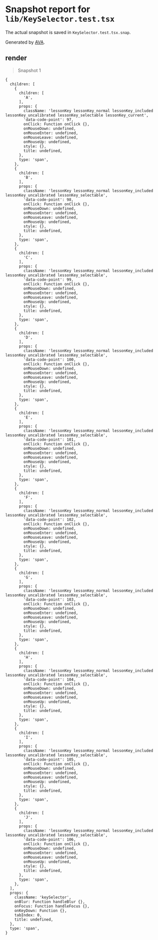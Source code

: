 # Snapshot report for `lib/KeySelector.test.tsx`

The actual snapshot is saved in `KeySelector.test.tsx.snap`.

Generated by [AVA](https://avajs.dev).

## render

> Snapshot 1

    {
      children: [
        {
          children: [
            'A',
          ],
          props: {
            className: 'lessonKey lessonKey_normal lessonKey_included lessonKey_uncalibrated lessonKey_selectable lessonKey_current',
            'data-code-point': 97,
            onClick: Function onClick {},
            onMouseDown: undefined,
            onMouseEnter: undefined,
            onMouseLeave: undefined,
            onMouseUp: undefined,
            style: {},
            title: undefined,
          },
          type: 'span',
        },
        {
          children: [
            'B',
          ],
          props: {
            className: 'lessonKey lessonKey_normal lessonKey_included lessonKey_uncalibrated lessonKey_selectable',
            'data-code-point': 98,
            onClick: Function onClick {},
            onMouseDown: undefined,
            onMouseEnter: undefined,
            onMouseLeave: undefined,
            onMouseUp: undefined,
            style: {},
            title: undefined,
          },
          type: 'span',
        },
        {
          children: [
            'C',
          ],
          props: {
            className: 'lessonKey lessonKey_normal lessonKey_included lessonKey_uncalibrated lessonKey_selectable',
            'data-code-point': 99,
            onClick: Function onClick {},
            onMouseDown: undefined,
            onMouseEnter: undefined,
            onMouseLeave: undefined,
            onMouseUp: undefined,
            style: {},
            title: undefined,
          },
          type: 'span',
        },
        {
          children: [
            'D',
          ],
          props: {
            className: 'lessonKey lessonKey_normal lessonKey_included lessonKey_uncalibrated lessonKey_selectable',
            'data-code-point': 100,
            onClick: Function onClick {},
            onMouseDown: undefined,
            onMouseEnter: undefined,
            onMouseLeave: undefined,
            onMouseUp: undefined,
            style: {},
            title: undefined,
          },
          type: 'span',
        },
        {
          children: [
            'E',
          ],
          props: {
            className: 'lessonKey lessonKey_normal lessonKey_included lessonKey_uncalibrated lessonKey_selectable',
            'data-code-point': 101,
            onClick: Function onClick {},
            onMouseDown: undefined,
            onMouseEnter: undefined,
            onMouseLeave: undefined,
            onMouseUp: undefined,
            style: {},
            title: undefined,
          },
          type: 'span',
        },
        {
          children: [
            'F',
          ],
          props: {
            className: 'lessonKey lessonKey_normal lessonKey_included lessonKey_uncalibrated lessonKey_selectable',
            'data-code-point': 102,
            onClick: Function onClick {},
            onMouseDown: undefined,
            onMouseEnter: undefined,
            onMouseLeave: undefined,
            onMouseUp: undefined,
            style: {},
            title: undefined,
          },
          type: 'span',
        },
        {
          children: [
            'G',
          ],
          props: {
            className: 'lessonKey lessonKey_normal lessonKey_included lessonKey_uncalibrated lessonKey_selectable',
            'data-code-point': 103,
            onClick: Function onClick {},
            onMouseDown: undefined,
            onMouseEnter: undefined,
            onMouseLeave: undefined,
            onMouseUp: undefined,
            style: {},
            title: undefined,
          },
          type: 'span',
        },
        {
          children: [
            'H',
          ],
          props: {
            className: 'lessonKey lessonKey_normal lessonKey_included lessonKey_uncalibrated lessonKey_selectable',
            'data-code-point': 104,
            onClick: Function onClick {},
            onMouseDown: undefined,
            onMouseEnter: undefined,
            onMouseLeave: undefined,
            onMouseUp: undefined,
            style: {},
            title: undefined,
          },
          type: 'span',
        },
        {
          children: [
            'I',
          ],
          props: {
            className: 'lessonKey lessonKey_normal lessonKey_included lessonKey_uncalibrated lessonKey_selectable',
            'data-code-point': 105,
            onClick: Function onClick {},
            onMouseDown: undefined,
            onMouseEnter: undefined,
            onMouseLeave: undefined,
            onMouseUp: undefined,
            style: {},
            title: undefined,
          },
          type: 'span',
        },
        {
          children: [
            'J',
          ],
          props: {
            className: 'lessonKey lessonKey_normal lessonKey_included lessonKey_uncalibrated lessonKey_selectable',
            'data-code-point': 106,
            onClick: Function onClick {},
            onMouseDown: undefined,
            onMouseEnter: undefined,
            onMouseLeave: undefined,
            onMouseUp: undefined,
            style: {},
            title: undefined,
          },
          type: 'span',
        },
      ],
      props: {
        className: 'keySelector',
        onBlur: Function handleBlur {},
        onFocus: Function handleFocus {},
        onKeyDown: Function {},
        tabIndex: 0,
        title: undefined,
      },
      type: 'span',
    }
